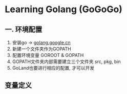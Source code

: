 # Learning Golang (GoGoGo)

## 一. 环境配置

1. 安装go -> [golang.google.cn](https://golang.google.cn/)
2. 新建一个文件夹作为GOPATH
3. 配置环境变量 GOROOT & GOPATH
4. GOPATH文件夹内部需要建立三个文件夹 src, pkg, bin
5. GoLand也要进行相应的配置, 才可以开发

## 变量定义

